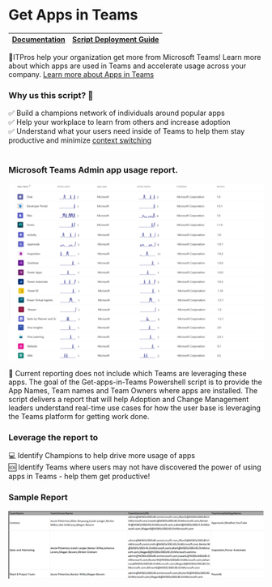 # Get Apps in Teams

|[Documentation](https://github.com/SteveoMS/Get-apps-in-Teams/wiki/Documentation)|[Script Deployment Guide](https://github.com/SteveoMS/Get-apps-in-Teams/wiki/PowerShell-configuration-to-run-script)
|-------------|----------------|

👋ITPros help your organization get more from Microsoft Teams! Learn more about which apps are used in Teams and accelerate usage across your company. [Learn more about Apps in Teams](https://support.microsoft.com/en-us/office/first-things-to-know-about-apps-in-microsoft-teams-747492ee-7cdd-4115-a993-8c7e7f98a3d0?ui=en-us&rs=en-us&ad=us)
<br/>
### Why us this script? 🤔
✅ Build a champions network of individuals around popular apps
<br/>
✅ Help your workplace to learn from others and increase adoption
<br/>
✅ Understand what your users need inside of Teams to help them stay productive and minimize [context switching](https://blog.rescuetime.com/context-switching/)
<br/>
<br/>
### Microsoft Teams Admin app usage report.
![admin](/images/AppsReportingv2.png )

📰 Current reporting does not include which Teams are leveraging these apps. The goal of the Get-apps-in-Teams Powershell script is to provide the App Names, Team names and Team Owners where apps are installed. The script delivers a report that will help Adoption and Change Management leaders understand real-time use cases for how the user base is leveraging the Teams platform for getting work done.

### Leverage the report to
💻 Identify Champions to help drive more usage of apps
<br/>
🆘 Identify Teams where users may not have discovered the power of using apps in Teams - help them get productive!
<br/>
### Sample Report
![csv](/images/CSVReport.png )
